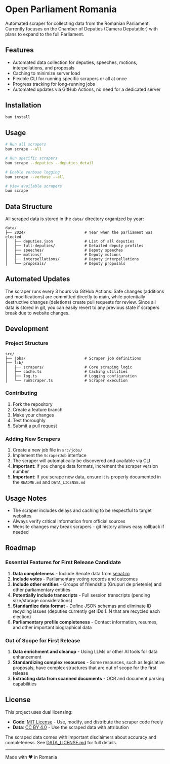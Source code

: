# Open Parliament Romania

Automated scraper for collecting data from the Romanian Parliament. Currently focuses on the Chamber of Deputies (Camera Deputaților) with plans to expand to the full Parliament.

## Features

- Automated data collection for deputies, speeches, motions, interpellations, and proposals
- Caching to minimize server load
- Flexible CLI for running specific scrapers or all at once
- Progress tracking for long-running jobs
- Automated updates via GitHub Actions, no need for a dedicated server

## Installation

```bash
bun install
```

## Usage

```bash
# Run all scrapers
bun scrape --all

# Run specific scrapers
bun scrape --deputies --deputies_detail

# Enable verbose logging
bun scrape --verbose --all

# View available scrapers
bun scrape
```

## Data Structure

All scraped data is stored in the `data/` directory organized by year:

```
data/
├── 2024/                          # Year when the parliament was elected
│   ├── deputies.json              # List of all deputies
│   ├── full-deputies/             # Detailed deputy profiles
│   ├── speeches/                  # Deputy speeches
│   ├── motions/                   # Deputy motions
│   ├── interpellations/           # Deputy interpellations
│   └── proposals/                 # Deputy proposals
```

## Automated Updates

The scraper runs every 3 hours via GitHub Actions. Safe changes (additions and modifications) are committed directly to main, while potentially destructive changes (deletions) create pull requests for review. Since all data is stored in git, you can easily revert to any previous state if scrapers break due to website changes.

## Development

### Project Structure

```
src/
├── jobs/                          # Scraper job definitions
├── lib/
│   ├── scrapers/                  # Core scraping logic
│   ├── cache.ts                   # Caching utilities
│   ├── log.ts                     # Logging configuration
│   └── runScraper.ts              # Scraper execution 
```

### Contributing

1. Fork the repository
2. Create a feature branch
3. Make your changes
4. Test thoroughly
5. Submit a pull request

### Adding New Scrapers

1. Create a new job file in `src/jobs/`
2. Implement the `ScraperJob` interface
3. The scraper will automatically be discovered and available via CLI
4. **Important**: If you change data formats, increment the scraper version number
5. **Important**: If you scrape new data, ensure it is properly documented in the `README.md` and `DATA_LICENSE.md`

## Usage Notes

- The scraper includes delays and caching to be respectful to target websites
- Always verify critical information from official sources
- Website changes may break scrapers - git history allows easy rollback if needed

## Roadmap

### Essential Features for First Release Candidate

1. **Data completeness** - Include Senate data from [senat.ro](https://senat.ro)
2. **Include votes** - Parliamentary voting records and outcomes
3. **Include other entities** - Groups of friendship (Grupuri de prietenie) and other parliamentary entities
4. **Potentially include transcripts** - Full session transcripts (pending size/storage considerations)
5. **Standardize data format** - Define JSON schemas and eliminate ID recycling issues (deputies currently get IDs 1..N that are recycled each election)
6. **Parliamentary profile completeness** - Contact information, resumes, and other important biographical data

### Out of Scope for First Release

1. **Data enrichment and cleanup** - Using LLMs or other AI tools for data enhancement
2. **Standardizing complex resources** - Some resources, such as legislative proposals, have complex structures that are out of scope for the first release
3. **Extracting data from scanned documents** - OCR and document parsing capabilities

## License

This project uses dual licensing:

- **Code**: [MIT License](LICENSE) - Use, modify, and distribute the scraper code freely
- **Data**: [CC BY 4.0](DATA_LICENSE.md) - Use the scraped data with attribution

The scraped data comes with important disclaimers about accuracy and completeness. See [DATA_LICENSE.md](DATA_LICENSE.md) for full details.

---

Made with ❤️ in Romania
